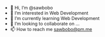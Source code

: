 - 👋 Hi, I’m @sawbobo
- 👀 I’m interested in Web Development
- 🌱 I’m currently learning Web Development
- 💞️ I’m looking to collaborate on ...
- 📫 How to reach me sawbobo@pm.me

<!---
sawbobo404/sawbobo404 is a ✨ special ✨ repository because its `README.md` (this file) appears on your GitHub profile.
You can click the Preview link to take a look at your changes.
--->
